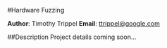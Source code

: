 #Hardware Fuzzing

**Author**: Timothy Trippel
**Email**: ttrippel@google.com

##Description
Project details coming soon...
